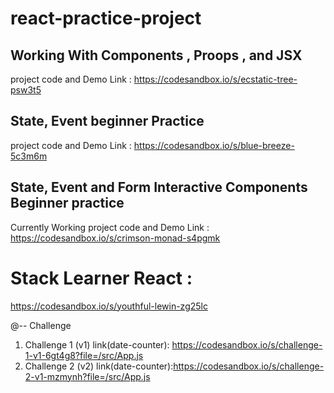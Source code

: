 # react-practice-project

## Working With Components , Proops , and JSX 
project code and Demo Link : https://codesandbox.io/s/ecstatic-tree-psw3t5
## State, Event beginner Practice 
project code and Demo Link : https://codesandbox.io/s/blue-breeze-5c3m6m
## State, Event and Form Interactive Components Beginner practice 
Currently Working project code and Demo Link : https://codesandbox.io/s/crimson-monad-s4pgmk
# Stack Learner React :
https://codesandbox.io/s/youthful-lewin-zg25lc


@-- Challenge 
1) Challenge 1 (v1) link(date-counter): https://codesandbox.io/s/challenge-1-v1-6gt4g8?file=/src/App.js   
2) Challenge 2 (v2) link(date-counter):https://codesandbox.io/s/challenge-2-v1-mzmynh?file=/src/App.js
